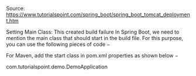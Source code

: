 Source: https://www.tutorialspoint.com/spring_boot/spring_boot_tomcat_deployment.htm

Setting Main Class: This created build failure
In Spring Boot, we need to mention the main class that should start in the build file. For this purpose, you can use the following pieces of code −

For Maven, add the start class in pom.xml properties as shown below −

<start-class>com.tutorialspoint.demo.DemoApplication</start-class>
